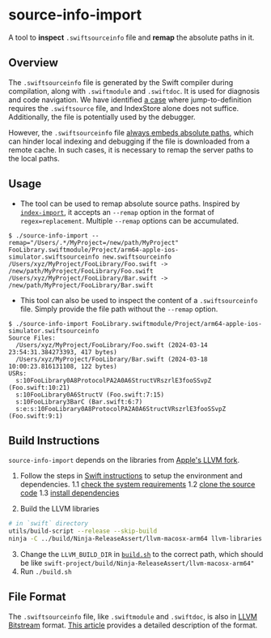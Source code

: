 # source-info-import
A tool to **inspect** `.swiftsourceinfo` file and **remap** the absolute paths in it.

## Overview
The `.swiftsourceinfo` file is generated by the Swift compiler during compilation, along with `.swiftmodule` and `.swiftdoc`. It is used for diagnosis and code navigation. We have identified [a case](https://github.com/qyang-nj/llios/blob/main/articles/SwiftSourceInfo.md#the-usage) where jump-to-definition requires the `.swiftsource` file, and IndexStore alone does not suffice. Additionally, the file is potentially used by the debugger.

However, the `.swiftsourceinfo` file [always embeds absolute paths](https://github.com/apple/swift/blob/c2ca810126074406f03dc29a44f4ad4b12f04c79/lib/Serialization/SerializeDoc.cpp#L765-L767), which can hinder local indexing and debugging if the file is downloaded from a remote cache. In such cases, it is necessary to remap the server paths to the local paths.

## Usage
* The tool can be used to remap absolute source paths. Inspired by [`index-import`](https://github.com/MobileNativeFoundation/index-import?tab=readme-ov-file), it accepts an `--remap` option in the format of `regex=replacement`. Multiple `--remap` options can be accumulated.
```
$ ./source-info-import --remap="/Users/.*/MyProject=/new/path/MyProject" FooLibrary.swiftmodule/Project/arm64-apple-ios-simulator.swiftsourceinfo new.swiftsourceinfo
/Users/xyz/MyProject/FooLibrary/Foo.swift -> /new/path/MyProject/FooLibrary/Foo.swift
/Users/xyz/MyProject/FooLibrary/Bar.swift -> /new/path/MyProject/FooLibrary/Bar.swift
```

* This tool can also be used to inspect the content of a `.swiftsourceinfo` file. Simply provide the file path without the `--remap` option.
```
$ ./source-info-import FooLibrary.swiftmodule/Project/arm64-apple-ios-simulator.swiftsourceinfo
Source Files:
  /Users/xyz/MyProject/FooLibrary/Foo.swift (2024-03-14 23:54:31.384273393, 417 bytes)
  /Users/xyz/MyProject/FooLibrary/Bar.swift (2024-03-18 10:00:23.816131108, 122 bytes)
USRs:
  s:10FooLibrary0A8ProtocolPA2A0A6StructVRszrlE3fooSSvpZ (Foo.swift:10:21)
  s:10FooLibrary0A6StructV (Foo.swift:7:15)
  s:10FooLibrary3BarC (Bar.swift:6:7)
  s:e:s:10FooLibrary0A8ProtocolPA2A0A6StructVRszrlE3fooSSvpZ (Foo.swift:9:1)
```

## Build Instructions
`source-info-import` depends on the libraries from [Apple's LLVM fork](https://github.com/apple/llvm-project).
1. Follow the steps in [Swift instructions](https://github.com/apple/swift/blob/main/docs/HowToGuides/GettingStarted.md) to setup the environment and dependencies.
1.1 [check the system requirements](https://github.com/apple/swift/blob/main/docs/HowToGuides/GettingStarted.md#system-requirements)
1.2 [clone the source code](https://github.com/apple/swift/blob/main/docs/HowToGuides/GettingStarted.md#cloning-the-project)
1.3 [install dependencies](https://github.com/apple/swift/blob/main/docs/HowToGuides/GettingStarted.md#installing-dependencies)

2. Build the LLVM libraries
```bash
# in `swift` directory
utils/build-script --release --skip-build
ninja -C ../build/Ninja-ReleaseAssert/llvm-macosx-arm64 llvm-libraries llvm-config
```
3. Change the `LLVM_BUILD_DIR` in [`build.sh`](./build.sh) to the correct path, which should be like `swift-project/build/Ninja-ReleaseAssert/llvm-macosx-arm64"`
4. Run `./build.sh`

## File Format
The `.swiftsourceinfo` file, like `.swiftmodule` and `.swiftdoc`, is also in [LLVM Bitstream](https://www.llvm.org/docs/BitCodeFormat.html#bitstream-format) format. [This article](https://github.com/qyang-nj/llios/blob/main/articles/SwiftSourceInfo.md#the-file-format) provides a detailed description of the format.
